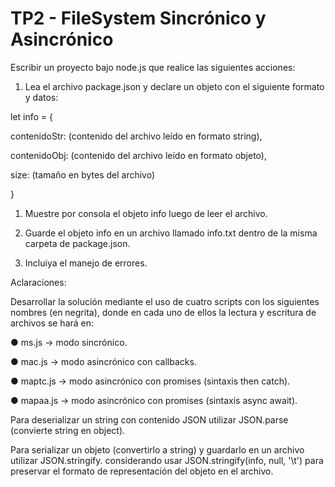 # TP2 - FileSystem Sincrónico y Asincrónico

Escribir un proyecto bajo node.js que realice las siguientes acciones:

1) Lea el archivo package.json y declare un objeto con el siguiente formato y datos:

let info = {

contenidoStr: (contenido del archivo leído en formato string),

contenidoObj: (contenido del archivo leído en formato objeto),

size: (tamaño en bytes del archivo)

}

1) Muestre por consola el objeto info luego de leer el archivo.
  
2) Guarde el objeto info en un archivo llamado info.txt dentro de la misma carpeta de package.json.

3) Incluiya el manejo de errores.

Aclaraciones:

Desarrollar la solución mediante el uso de cuatro scripts con los siguientes nombres (en negrita), donde en cada uno de ellos la lectura y escritura de archivos se hará en:
  
● ms.js → modo sincrónico.

● mac.js → modo asincrónico con callbacks.

● maptc.js → modo asincrónico con promises (sintaxis then catch).

● mapaa.js → modo asincrónico con promises (sintaxis async await).


Para deserializar un string con contenido JSON utilizar JSON.parse (convierte string en object).

Para serializar un objeto (convertirlo a string) y guardarlo en un archivo utilizar JSON.stringify. considerando usar JSON.stringify(info, null, '\t') para preservar el formato de
representación del objeto en el archivo.
